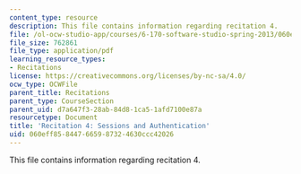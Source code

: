 ```yaml
---
content_type: resource
description: This file contains information regarding recitation 4.
file: /ol-ocw-studio-app/courses/6-170-software-studio-spring-2013/060eff858447665987324630ccc42026_MIT6_170S13_rec4-SessAuthen.pdf
file_size: 762861
file_type: application/pdf
learning_resource_types:
- Recitations
license: https://creativecommons.org/licenses/by-nc-sa/4.0/
ocw_type: OCWFile
parent_title: Recitations
parent_type: CourseSection
parent_uid: d7a647f3-28ab-84d8-1ca5-1afd7100e87a
resourcetype: Document
title: 'Recitation 4: Sessions and Authentication'
uid: 060eff85-8447-6659-8732-4630ccc42026
---
```

This file contains information regarding recitation 4.